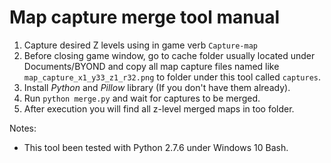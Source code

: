Map capture merge tool manual
======

1. Capture desired Z levels using in game verb `Capture-map`
2. Before closing game window, go to cache folder usually located under Documents/BYOND and copy all map capture files named like `map_capture_x1_y33_z1_r32.png` to folder under this tool called `captures`.
3. Install *Python* and *Pillow* library (If you don't have them already).
4. Run `python merge.py` and wait for captures to be merged.
5. After execution you will find all z-level merged maps in too folder.

Notes:
 * This tool been tested with Python 2.7.6 under Windows 10 Bash.